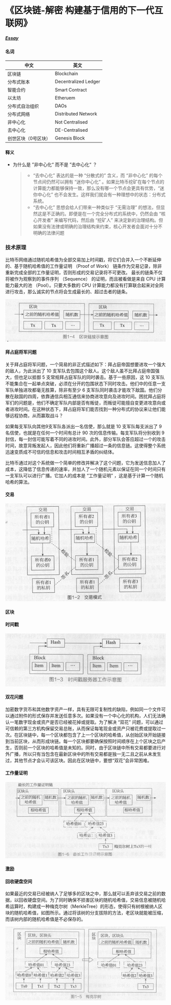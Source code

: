 # 《区块链-解密 构建基于信用的下一代互联网》

##### [Essay](https://dixinl.github.io/Essay/)

#### 名词

| 中文                | 英文                 |
| ------------------- | -------------------- |
| 区块链              | Blockchain           |
| 分布式账本          | Decentralized Ledger |
| 智能合约            | Smart Contract       |
| 以太坊              | Etheruem             |
| 分布式自治组织      | DAOs                 |
| 分布式网络          | Distributed Network  |
| 非中心化            | Not Centralised      |
| 去中心化            | DE-Centralised       |
| 创世区块（0号区块） | Genesis Block        |

#### 释义

- 为什么是 ”非中心化“ 而不是 ”去中心化“ ？

  > - “去中心化” 表达的是一种 “分散式的” 含义，而 “非中心化” 的每个节点间仍然可以拥有 “迷你中心化” 。如果比特币挖矿在每个节点的计算能力都能够保持一致，那么没有哪一个节点会更具有优势，“迷你中心化” 也不会发生。这样我们就会有一种理想中的状态：分布式系统。
  > - “去中心化” 思想会给人们带来一种类似于 “无需治理” 的想法，但显然这是不正确的。即便是在一个完全分布式的系统中，仍然会由 “核心开发者” 来编写代码，然后由 “挖矿人” 来决定新的治理结构。但如果没有法律或明确的治理结构来约束，核心开发者会面对十分不明确的法律问题

### 技术原理

比特币网络通过随机哈希值为全部交易加上时间戳，将它们合并入一个不断延伸的、基于随机哈希值的工作量证明 （Proof of Work） 链条作为交易记录，除非重新完成全部的工作量证明，否则形成的交易记录将不可更改。
最长的链条不仅将被作为观察到的事件序列 （Sequence） 的证明，而且被看做是来自 CPU 计算能力最大的池 （Pool）。只要大多数的 CPU 计算能力都没有打算联合起来对全网进行攻击，那么诚实的节点将会生成最长的、超过击者的链条。

![1583199209590](images\1583199209590.png)

#### 拜占庭将军问题

关于拜占庭将军问题，一个简易的非正式描述如下：拜占庭帝国想要进攻一个强大的敌人，为此派出了 10 支军队去包围这个敌人。这个敌人虽不比拜占庭帝国强大，但也足以抵御 5 支常规拜占庭军队的同时袭击。基于一些原因，这 10 支军队不能集合在一起单点突破，必须在分开的包围状态下同时攻击。他们中的任意一支军队单独进攻都毫无胜算，除非有至少 6 支军队同时袭击才能攻下敌国。他们分散在敌国的四周，依靠通信兵相互通信来协商进攻意向及进攻时间。困扰拜占庭将军们的问题是，他们不确定军队内部是否有叛徒，而叛徒可能擅自变更进攻意向或者进攻时间。在这种状态下，拜占庭将军们能否找到一种分布式的协议来让他们能够远程协商，从而赢取战斗？

如果每支军队向其他9支军队各派出一名信使，那么就是 10 支军队每支派出了 9 名信使，也就是在任何一个时间有总计 90 次的信息传输。每支军队将分别收到 9 封信，每一封信可能写着不同的进攻时间。此外，部分军队会答应超过一个的攻击时间，故意背叛发起人，因此他们将重新广播超过一条的信息链。这使得整个系统迅速变质成不可信的信息和攻击时间相互矛盾的纠结体。

比特币通过对这个系统做一个简单的修改并解决了这个问题，它为发送信息加人了成本，这降低了信息传递的速率，并加人了一个随机元素以保证在同一个时间只有一支军队可以进行广播。它加人的成本是 “工作量证明” ，这是基于计算一个随机哈希的算法。

#### 交易

![1583198028315](images\1583198028315.png)

#### 区块

#### 时间戳

![1583198116749](images\1583198116749.png)

#### 双花问题

加密数字货币和其他数字资产一样，具有无限可复制性的缺陷，例如同一个文件可以通过附件的形式保存并发送任意多次。如果没有一个中心化的机构，人们无法确认一笔数字现金或资产是否已经被花掉或提取。为了解决 “双花” 问题，可以通过可信赖的第三方机构保留交易总账，从而保证每笔现金或资产只被花费或提取过一次。在区块链中，每一个区块都包含了上一个区块的哈希值，从创始区块开始链接到当前区块，从而形成块链。每一个区块都要确保按照时间顺序在上个区块之后产生，否则前一个区块的哈希值是未知的。同时，由于区块链中所有交易都要进行对外广播，所以只有当包含在最新区块中的所有交易都是独一无二且之前从未发生过，其他节点才会认可该区块。因此在区块链中，要想“双花”会非常困难。

#### 工作量证明

![1583301916860](images\1583301916860.png)

#### 激励

#### 回收硬盘空间

如果最近的交易已经被纳人了足够多的区块之中，那么就可以丢弃该交易之前的数据，以回收硬盘空间。为了同时确保不损害区块的随机哈希值，交易信息被随机哈希运算时，构建成一种梅克尔树（MerkleTree）的形态，使得只有树根被纳人区块的随机哈希值，如图所示。通过将该树的分支拔除的方法，老区块就能被压缩，而该树内部的随机哈希值是不必保存的。

![1583300746163](images\1583300746163.png)
